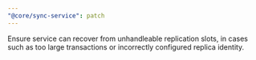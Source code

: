 ```yaml
---
"@core/sync-service": patch
---
```


Ensure service can recover from unhandleable replication slots, in cases such as too large transactions or incorrectly configured replica identity.
